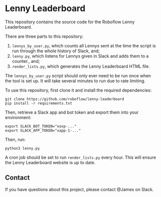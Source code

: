 # Lenny Leaderboard

This repository contains the source code for the Roboflow Lenny Leaderboard.

There are three parts to this repository:

1. `lennys_by_user.py`, which counts all Lennys sent at the time the script is run through the whole history of Slack, and;
2. `lenny.py`, which listens for Lennys given in Slack and adds them to a counter., and;
3. `render_lists.py`, which generates the Lenny Leaderboard HTML file.

The `lennys_by_user.py` script should only ever need to be run once when the tool is set up. It will take several minutes to run due to rate limiting.

To use this repository, first clone it and install the required dependencies:

```
git clone https://github.com/roboflow/lenny-leaderboard
pip install -r requirements.txt
```

Then, retrieve a Slack app and bot token and export them into your environment:

```
export SLACK_BOT_TOKEN="xoxp-..."
export SLACK_APP_TOKEN="xapp-1-..."
````

Then, run:

```
python3 lenny.py
```

A cron job should be set to run `render_lists.py` every hour. This will ensure the Lenny Leaderboard website is up to date.

## Contact

If you have questions about this project, please contact @James on Slack.
